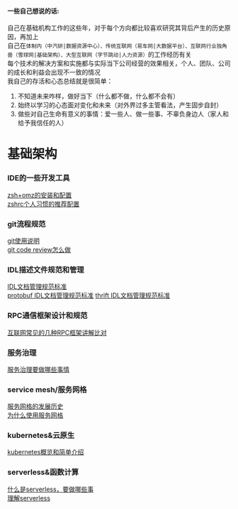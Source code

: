 <!--
 * @Author: your name
 * @Date: 2022-04-13 11:30:35
 * @LastEditTime: 2022-04-15 11:12:46
 * @LastEditors: Please set LastEditors
 * @Description: 打开koroFileHeader查看配置 进行设置: https://github.com/OBKoro1/koro1FileHeader/wiki/%E9%85%8D%E7%BD%AE 
 * @FilePath: /infra-std/README.md
-->
#### 一些自己想说的话:  
自己在基础机构工作的这些年，对于每个方向都比较喜欢研究其背后产生的历史原因，再加上  
自己在`体制内（中汽研|数据资源中心）、传统互联网（易车网|大数据平台）、互联网行业独角兽（雪球网|基础架构）、大型互联网（字节跳动|人力资源）`的工作经历有关  
每个技术的解决方案和实施都与实际当下公司经营的效果相关，个人、团队、公司的成长和利益会出现不一致的情况  
我自己的存活和心态总结就是很简单：  
  1. 不知道未来咋样，做好当下（什么都不做，什么都不会有）  
  2. 始终以学习的心态面对变化和未来（对外界过多主管看法，产生固步自封）  
  3. 做些对自己生命有意义的事情：爱一些人、做一些事、不辜负身边人（家人和给予我信任的人）

# 基础架构

### IDE的一些开发工具
[zsh+omz的安装和配置](./IDE_DEV_tool/zsh_omz_install.md)  
[zshrc个人习惯的推荐配置](./IDE_DEV_tool/zshrc_conf.md)

### git流程规范
[git使用说明](./GIT_flow_norm/GIT_useage.md)  
[git code review怎么做](./GIT_flow_norm/GIT_code_review.md)

### IDL描述文件规范和管理
[IDL文档管理规范标准](./IDL_define_std/IDL_std.md)  
[protobuf IDL文档管理规范标准](./IDL_define_std/IDL_protobuf_std.md)
[thrift IDL文档管理规范标准](./IDL_define_std/IDL_thrift_std.md)

### RPC通信框架设计和规范
[互联网常见的几种RPC框架讲解比对](./RPC_infra_desc/RPC_infra_compare.md)

### 服务治理
[服务治理要做哪些事情](./SOA_governance/SOA_governance_view.md)  

### service mesh/服务网格
[服务网格的发展历史](./service_mesh/service_mesh_history.md)  
[为什么使用服务网格](./service_mesh/service_mesh_why.md)

### kubernetes&云原生
[kubernetes概览和简单介绍](./kubernetes_and_CNCF/kubernetes_overview.md)

### serverless&函数计算
[什么是serverless，要做哪些事](./server_less/serviceless_desc.md)  
[理解serverless](./server_less/server_less_got.md)